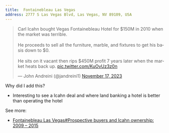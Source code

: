 ```yaml
---
title:  Fontainebleau Las Vegas
address: 2777 S Las Vegas Blvd, Las Vegas, NV 89109, USA
---
```


<blockquote class="twitter-tweet"><p lang="en" dir="ltr">Carl Icahn bought Vegas Fontainebleau Hotel for $150M in 2010 when the market was terrible.<br><br>He proceeds to sell all the furniture, marble, and fixtures to get his basis down to $0.<br><br>He sits on it vacant then rips $450M profit 7 years later when the market heats back up. <a href="https://t.co/KuOvUz3z0n">pic.twitter.com/KuOvUz3z0n</a></p>&mdash; John Andreini (@jandreini1) <a href="https://twitter.com/jandreini1/status/1725591142170009768?ref_src=twsrc%5Etfw">November 17, 2023</a></blockquote> <script async src="https://platform.twitter.com/widgets.js" charset="utf-8"></script>

Why did I add this?
- Interesting to see a Icahn deal and where land banking a hotel is better than operating the hotel

See more:   
- [Fontainebleau Las Vegas#Prospective buyers and Icahn ownership: 2009 – 2015](https://en.wikipedia.org/wiki/Fontainebleau_Las_Vegas#Prospective_buyers_and_Icahn_ownership:_2009_%E2%80%93_2015)   